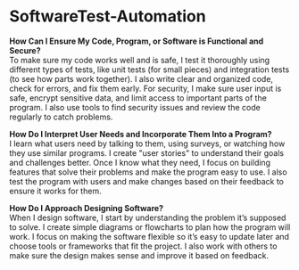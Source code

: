 # SoftwareTest-Automation

**How Can I Ensure My Code, Program, or Software is Functional and Secure?**  
To make sure my code works well and is safe, I test it thoroughly using different types of tests, like unit tests (for small pieces) and integration tests (to see how parts work together). I also write clear and organized code, check for errors, and fix them early. For security, I make sure user input is safe, encrypt sensitive data, and limit access to important parts of the program. I also use tools to find security issues and review the code regularly to catch problems.

**How Do I Interpret User Needs and Incorporate Them Into a Program?**  
I learn what users need by talking to them, using surveys, or watching how they use similar programs. I create "user stories" to understand their goals and challenges better. Once I know what they need, I focus on building features that solve their problems and make the program easy to use. I also test the program with users and make changes based on their feedback to ensure it works for them.

**How Do I Approach Designing Software?**  
When I design software, I start by understanding the problem it’s supposed to solve. I create simple diagrams or flowcharts to plan how the program will work. I focus on making the software flexible so it’s easy to update later and choose tools or frameworks that fit the project. I also work with others to make sure the design makes sense and improve it based on feedback.
